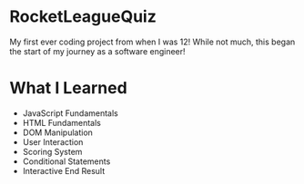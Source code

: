 # RocketLeagueQuiz

My first ever coding project from when I was 12! While not much, this began the start of my journey as a software engineer!

# What I Learned

* JavaScript Fundamentals
* HTML Fundamentals
* DOM Manipulation
* User Interaction
* Scoring System
* Conditional Statements
* Interactive End Result
